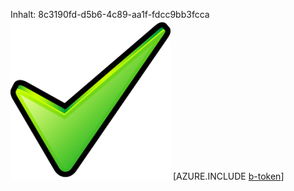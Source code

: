 Inhalt: 8c3190fd-d5b6-4c89-aa1f-fdcc9bb3fcca![Bild](f7bdbb3e-d8d5-4b10-b9e5-0a1c2a328253.png)
[AZURE.INCLUDE [b-token](bca4868d-3b3d-49ee-bd8f-3b4829f5a1c5.md)]
